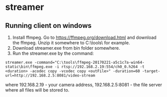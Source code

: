 # streamer
## Running client on windows
1. Install ffmpeg. Go to https://ffmpeg.org/download.html and download the ffmpeg. Unzip it somewhere to C:\tools\ for example.
1. Download streamer.exe from bin folder somewhere.
1. Run the streamer.exe by the command:
``` 
streamer.exe -command="C:\tools\ffmpeg-20170221-a5c1c7a-win64-static\bin\ffmpeg.exe -i rtsp://192.168.2.19:554/ch0_0.h264 -t <duration> -acodec copy -vcodec copy <outFile>" -duration=60 -target-url=http://192.168.2.5:8081/video-stream
```
where 192.168.2.19 - your camera address, 192.168.2.5:8081 - the file server where all files will be stored to.
